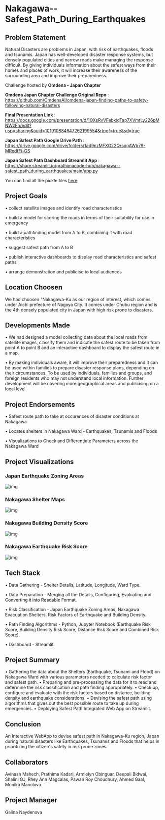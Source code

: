 # Nakagawa--Safest_Path_During_Earthquakes

## Problem Statement

Natural Disasters are problems in Japan, with risk of earthquakes, floods and tsunamis. Japan has well-developed disaster response systems, but densely populated cities and narrow roads make managing the response difficult. By giving individuals information about the safest ways from their homes and places of work, it will increase their awareness of the surrounding area and improve their preparedness.

Challenge hosted by **Omdena - Japan Chapter**

**Omdena Japan Chapter Challenge Original Repo** : https://github.com/OmdenaAI/omdena-japan-finding-paths-to-safety-following-natural-disasters

**Final Presentation Link** : https://docs.google.com/presentation/d/1QXsRvVFebxiqTap7XVmtLy226pMNWzFn/edit?usp=sharing&ouid=101910884647262199554&rtpof=true&sd=true

**Japan Safest Path Google Drive Path** : https://drive.google.com/drive/folders/1ad9nzMFXG22QrsqpAWb79-MRedfFi-GS

**Japan Safest Path Dashboard Streamlit App** : https://share.streamlit.io/prathimacode-hub/nakagawa--safest_path_during_earthquakes/main/app.py

You can find all the pickle files [here](https://drive.google.com/drive/folders/1vZZEMmqwSh2kBMuGg3LnZQ8AZeWwGH_o?usp=sharing)


## Project Goals

• collect satellite images and identify road characteristics

• build a model for scoring the roads in terms of their suitability for use in emergency

• build a pathfinding model from A to B, combining it with road characteristics

• suggest safest path from A to B

• publish interactive dashboards to display road characteristics and safest paths

• arrange demonstration and publicise to local audiences


## Location Choosen

We had choosen "Nakagawa-Ku as our region of interest, which comes under Aichi prefecture of Nagoya City. It comes under Chubu region and is the 4th densely populated city in Japan with high risk prone to disasters.


## Developments Made

• We had designed a model collecting data about the local roads from satellite images, classify them and indicate the safest route to be taken from point A to point B and an interactive dashboard to display the safest route in a map.

• By making individuals aware, it will improve their preparedness and it can be used within families to prepare disaster response plans, depending on their circumstances. To be used by individuals, families and groups, and foreign residents who may not understand local information. Further development will be covering more geographical areas and publicising on a local level.


## Project Endorsements

• Safest route path to take at occurences of disaster conditions at Nakagawa

• Locates shelters in Nakagawa Ward - Earthquakes, Tsunamis and Floods

• Visualizations to Check and Differentiate Parameters across the Nakagawa Ward


## Project Visualizations

### Japan Earthquake Zoning Areas

![img](https://github.com/prathimacode-hub/Nakagawa--Safest_Path_During_Earthquakes/blob/main/Japan_Earthquakes_Zoning.png)

### Nakagawa Shelter Maps

![img](https://github.com/prathimacode-hub/Nakagawa--Safest_Path_During_Earthquakes/blob/main/Nakagawa_Shelter_Maps.png)

### Nakagawa Building Density Score

![img](https://github.com/prathimacode-hub/Nakagawa--Safest_Path_During_Earthquakes/blob/main/nakagawa_graph_building_density_risk.jpg)

### Nakagawa Earthquake Risk Score

![img](https://github.com/prathimacode-hub/Nakagawa--Safest_Path_During_Earthquakes/blob/main/nakagawa_graph_earthquake_risk.jpg)


## Tech Stack

• Data Gathering - Shelter Details, Latitude, Longitude, Ward Type.

• Data Preparation - Merging all the Details, Configuring, Evaluating and Converting it into Readable Format.

• Risk Classification - Japan Earthquake Zoning Areas, Nakagawa Evacuation Shelters, Risk Factors of Earthquake and Building Density.

• Path Finding Algorithms - Python, Jupyter Notebook (Earthquake Risk Score, Building Density Risk Score, Distance Risk Score and Combined Risk Score).

• Dashboard - Streamlit.


## Project Summary

• Gathering the data about the Shelters (Earthquake, Tsunami and Flood) on Nakagawa Ward with various parameters needed to calculate risk factor and safest path.
• Preparing and pre-processing the data for it to read and determine the risk classification and path finding appropriately.
• Check up, configure and evaluate with the risk factors based on distance, building density and earthquake considerations.
• Devising the safest path using algorithms that gives out the best possible route to take up during emergencies.
• Deploying Safest Path Integrated Web App on Streamlit. 
 
 
## Conclusion

An Interactive WebApp to devise safest path in Nakagawa-Ku region, Japan during natural disasters like Earthquakes, Tsunamis and Floods that helps in prioritizing the citizen's safety in risk prone zones.


## Collaborators

Avinash Mahech, Prathima Kadari, Armielyn Obinguar, Deepali Bidwai, Shalini GJ, Rhey Ann Magcalas, Pawan Roy Choudhury, Ahmed Gaal, Monika Manolova

## Project Manager 

Galina Naydenova
